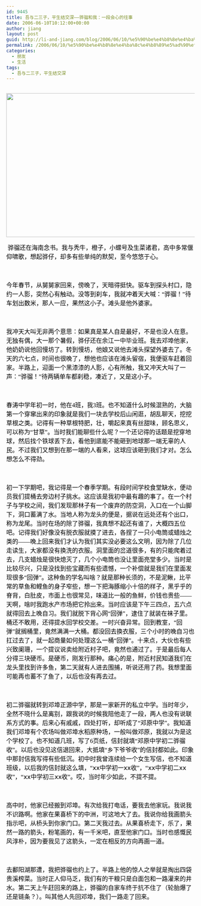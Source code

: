 ```yaml
---
id: 9445
title: 吾与二三子，平生结交深——骅骝和我：一段会心的往事
date: 2006-06-10T10:12:00+00:00
author: jiang
layout: post
guid: http://li-and-jiang.com/blog/2006/06/10/%e5%90%be%e4%b8%8e%e4%ba%8c%e4%b8%89%e5%ad%90%ef%bc%8c%e5%b9%b3%e7%94%9f%e7%bb%93%e4%ba%a4%e6%b7%b1%e2%80%94%e2%80%94%e9%aa%85%e9%aa%9d%e5%92%8c%e6%88%91%ef%bc%9a%e4%b8%80%e6%ae%b5%e4%bc%9a%e5%bf%83/
permalink: /2006/06/10/%e5%90%be%e4%b8%8e%e4%ba%8c%e4%b8%89%e5%ad%90%ef%bc%8c%e5%b9%b3%e7%94%9f%e7%bb%93%e4%ba%a4%e6%b7%b1%e2%80%94%e2%80%94%e9%aa%85%e9%aa%9d%e5%92%8c%e6%88%91%ef%bc%9a%e4%b8%80%e6%ae%b5%e4%bc%9a%e5%bf%83/
categories:
  - 朋友
  - 生活
tags:
  - 吾与二三子，平生结交深
---
```

<div>
   
</div>

<div>
  <img style="width:512px;height:384px" src="http://tk.files.storage.msn.com/x1pnp_rgmi5o53rI8F1PyBh4J8vlj4sCyDWuUjwvRmAVLcf3s7-h76DxEjinFiaWC5E3wi3CH9ws6572-kYdmpQRzRlMhfAVYJ7D5iMcOyj7TkkMQ-6sQiDw0xcCfFAeJcyFLf4cBOVhXg" />
</div>

<div>
   
</div>

<div>
   <font color="#000000"><span style="font-size:12pt;line-height:150%;font-family:宋体">骅骝还在海南念书。我与秃牛，橙子，小螺号及生菜诸君，高中多常偃仰啸歌，想起骅仔，却多有些单纯的默契，至今悠悠于心。</span><span lang="EN-US" style="font-size:12pt;line-height:150%"></span></font>
</div>

<div>
  <p>
    <span lang="EN-US" style="font-size:12pt;line-height:150%"><font face="Times New Roman" color="#000000"> </font></span>
  </p>
  
  <p>
    <font color="#000000"><span style="font-size:12pt;line-height:150%;font-family:宋体">今年春节，从舅舅家回来，傍晚了，天暗得挺快。驱车到探头村口，隐约一人影，突然心有触动。没等到刹车，我就冲着天大喊：“骅骝！”待车划出数米，那人一应，果然这小子。滩头是他外婆家。</span><span lang="EN-US" style="font-size:12pt;line-height:150%"></span></font>
  </p>
  
  <p>
    <span lang="EN-US" style="font-size:12pt;line-height:150%"><font face="Times New Roman" color="#000000"> </font></span>
  </p>
  
  <p>
    <font color="#000000"><span style="font-size:12pt;line-height:150%;font-family:宋体">我冲天大叫无非两个意思：如果真是某人自是最好，不是也没人在意。无独有偶，大一那个暑假，骅仔还在余江一中毕业班。我去邓埠他家，他奶奶说他回慢坊了。转到慢坊，他娘又说他去滩头探望外婆去了。冬天的六七点，时间也很晚了，想他也应该在滩头留宿，我便驱车赶着回家。半路上，迎面一个黑漆漆的人影，心有所触，我又冲天大叫了一声：“骅骝！”待两辆单车都刹稳，凑近了，又是这小子。</span><span lang="EN-US" style="font-size:12pt;line-height:150%"></span></font>
  </p>
  
  <p>
    <span lang="EN-US" style="font-size:12pt;line-height:150%"><font face="Times New Roman" color="#000000"> </font></span>
  </p>
  
  <p>
    <font color="#000000"><span style="font-size:12pt;line-height:150%;font-family:宋体">春涛中学年初一时，他在</span><span lang="EN-US" style="font-size:12pt;line-height:150%"><font face="Times New Roman">4</font></span><span style="font-size:12pt;line-height:150%;font-family:宋体">班，我</span><span lang="EN-US" style="font-size:12pt;line-height:150%"><font face="Times New Roman">3</font></span><span style="font-size:12pt;line-height:150%;font-family:宋体">班。也不知道什么时候混熟的，大脑第一个穿窜出来的印象就是我们一块去学校后山闲逛，胡乱聊天，挖挖草根之类。记得有一种草根特肥，壮，嚼起来真有丝甜味，顾名思义，可以称为“甘草”。当时我们能聊些什么呢？一个还记得的话题是挖穿地球，然后找个铁球丢下去，看他到底能不能砸到地球那一端无辜的人民。不过我们又想到在那一端的人看来，这球应该砸到我们才对。怎么想怎么不得劲。</span><span lang="EN-US" style="font-size:12pt;line-height:150%"></span></font>
  </p>
  
  <p>
    <span lang="EN-US" style="font-size:12pt;line-height:150%"><font face="Times New Roman" color="#000000"> </font></span>
  </p>
  
  <p>
    <font color="#000000"><span style="font-size:12pt;line-height:150%;font-family:宋体">初一下学期吧，我记得是一个春季学期。有段时间学校食堂缺水，便动员我们提桶去旁边村子挑水。这应该是我初中最有趣的事了。在一个村子与学校之间，我们发现那林子有一个废弃的防空洞，入口在一个山脚下，洞口蓄满了水。当地人称为龙头的便是，据说在远处还有个出口，称为龙尾。当时在场的除了骅骝，我真想不起还有谁了，大概四五位吧。记得我们好像没有脱衣服就摸了进去，各捏了一只小电筒或蜡烛之类的——晚上回来我们才认为我们其实没必要这么文明，因为除了几位走读生，大家都没有换洗的衣服。洞里面的岔道很多，有的只能爬着过去，几支蜡烛是很快熄灭了，几个小电筒也没让里面亮堂多少。当时是比较尽兴，只是没找到些宝藏而有些遗憾，一个补偿就是我们在里面发现很多“回弹”。这种鱼的学名叫啥？就是那种长须的，不是泥鳅，比平常的草鱼和鲤鱼的身子窄些，想一下把海豚缩小十倍的样子，黑乎乎的脊背，白肚皮，市面上也很常见，味道比一般的鱼鲜，价钱也贵些——天啊，啥时我跑水产市场把它拎出来。当时应该是下午三四点，五六点就得回去上晚自习。我们就脱下背心网“回弹”，逮住了就装在袜子里。桶还不敢用，还得提水回学校交差。一时兴奋异常。回到教室，“回弹”就搁桶里，竟然满满一大桶。都没回去换衣服，三个小时的晚自习也扛过去了，就一起商量如何处理这么一桶“回弹”。十来点，大伙也有些兴致阑珊，一个提议说卖给附近村子吧，竟然也通过了。于是最后每人分得三块硬币。是硬币，刚发行那种。痛心的是，附近村民知道我们在龙头里找到许多鱼，第二天就有人进去围捕，听说还用了药。我想里面可能再也蓄不了鱼了，以后也没有再去过。</span><span lang="EN-US" style="font-size:12pt;line-height:150%"></span></font>
  </p>
  
  <p>
    <span lang="EN-US" style="font-size:12pt;line-height:150%"><font face="Times New Roman" color="#000000"> </font></span>
  </p>
  
  <p>
    <font color="#000000"><span style="font-size:12pt;line-height:150%;font-family:宋体">初二骅骝就转到邓埠正源中学，那是一家新开的私立中学。当时年少，全然不晓什么是离别，跟我说的时候我陪他走了一段，两人也没有说联系方式的事。后来心有戚戚，四处打听，却听成了“邓原中学”。我知道我们邓埠有个农场叫做邓埠水稻原种场，一般叫做邓原，我就以为是这个学校了。也不知道几班，写了</span><span lang="EN-US" style="font-size:12pt;line-height:150%"><font face="Times New Roman">6</font></span><span style="font-size:12pt;line-height:150%;font-family:宋体">页纸，信封就填“邓原中学初二骅骝收”。以后也没见这信退回来，大抵填“乡下爷爷收”的信封都如此。印象中那封信我写得有些低沉。初中时我曾连续给一个女生写信，也不知道班级，以后我的信封就这么填，“</span><span style="font-size:12pt;line-height:150%;font-family:宋体">ⅹⅹ</span><span style="font-size:12pt;line-height:150%;font-family:宋体">中学初一</span><span style="font-size:12pt;line-height:150%;font-family:宋体">ⅹⅹ收”，</span><span style="font-size:12pt;line-height:150%;font-family:宋体">“</span><span style="font-size:12pt;line-height:150%;font-family:宋体">ⅹⅹ</span><span style="font-size:12pt;line-height:150%;font-family:宋体">中学初二</span><span style="font-size:12pt;line-height:150%;font-family:宋体">ⅹⅹ收”，</span><span style="font-size:12pt;line-height:150%;font-family:宋体">“</span><span style="font-size:12pt;line-height:150%;font-family:宋体">ⅹⅹ</span><span style="font-size:12pt;line-height:150%;font-family:宋体">中学初三</span><span style="font-size:12pt;line-height:150%;font-family:宋体">ⅹⅹ收”。哎，当时年少如此，不提不提。<span lang="EN-US"></span></span></font>
  </p>
  
  <p>
    <span lang="EN-US" style="font-size:12pt;line-height:150%;font-family:宋体"><font color="#000000"> </font></span>
  </p>
  
  <p>
    <span style="font-size:12pt;line-height:150%;font-family:宋体"><font color="#000000">高中时，他家已经搬到邓埠。有次给我打电话，要我去他家玩。我说我不识路啊。他家在果喜桥下的中洲，可这地大了去。我说你给我画箭头指示吧，从桥头到你家门口。第二天我过去。从果喜桥走下，乐了，果然一路的箭头，粉笔画的，有一千米吧，直至他家门口。当时也感慨民风淳朴，因为要我见了这箭头，一定在相反的方向再画一道。<span lang="EN-US"></span></font></span>
  </p>
  
  <p>
    <span lang="EN-US" style="font-size:12pt;line-height:150%;font-family:宋体"><font color="#000000"> </font></span>
  </p>
  
  <p>
    <span style="font-size:12pt;line-height:150%;font-family:宋体"><font color="#000000">去鄱阳湖那遭，我把骅骝也约上了。半路上他的惊人之举就是掏出四袋贵溪榨菜。当时正人仰马乏，我们有的干粮只是白面包和一路灌来的井水。第二天上午赶回来的路上，骅骝的自家车终于抗不住了（轮胎爆了还是链条？）。叫其他人先回邓埠，我们一路走了回来。</font></span><span lang="EN-US" style="font-size:12pt;line-height:150%"></span>
  </p>
</div>